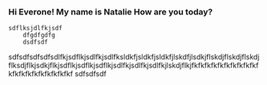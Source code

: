 ### Hi Everone! My name is Natalie How are you today?
	sdflksjdlfkjsdf
		dfgdfgdfg
		dsdfsdf
sdfsdfsdfsdfsdlfkjsdflkjsdlfkjsdlfksldkfjsldkfjsldkfjlskdfjlsdkjflskdjflskdjflskdjflksdjflkjsdkjflkjsdflkjsdflkjsdflkjsdlfkjsdlfkjsdlfkjlskdjflkjfkfkfkfkfkfkfkfkfkfkfkfkfkfkfkfkfkfkfkfkf
sdfsdfsdf
<!--
**nfarinacci/nfarinacci** is a ✨ _special_ ✨ repository because its `README.md` (this file) appears on your GitHub profile.

Here are some ideas to get you started:

- 🔭 I’m currently working on ...
- 🌱 I’m currently learning ...
- 👯 I’m looking to collaborate on ...
- 🤔 I’m looking for help with ...
- 💬 Ask me about ...
- 📫 How to reach me: ...
- 😄 Pronouns: ...
- ⚡ Fun fact: ...
-->
